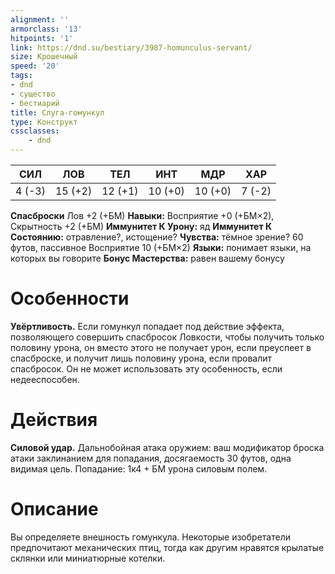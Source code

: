 ```yaml
---
alignment: ''
armorclass: '13'
hitpoints: '1'
link: https://dnd.su/bestiary/3987-homunculus-servant/
size: Крошечный
speed: '20'
tags:
- dnd
- существо
- бестиарий
title: Слуга-гомункул
type: Конструкт
cssclasses:
    - dnd
---
```



| СИЛ | ЛОВ | ТЕЛ | ИНТ | МДР | ХАР |
|---|---|---|---|---|---|
| 4 (-3) | 15 (+2) | 12 (+1) | 10 (+0) | 10 (+0) | 7 (-2) |
**Спасброски** Лов +2 (+БМ)
**Навыки:** Восприятие +0 (+БМ×2), Скрытность +2 (+БМ)
**Иммунитет К Урону:** яд
**Иммунитет К Состоянию:** отравление?, истощение?
**Чувства:** тёмное зрение? 60 футов, пассивное Восприятие 10 (+БМ×2)
**Языки:** понимает языки, на которых вы говорите
**Бонус Мастерства:** равен вашему бонусу


# Особенности
**Увёртливость.** Если гомункул попадает под действие эффекта, позволяющего совершить спасбросок Ловкости, чтобы получить только половину урона, он вместо этого не получает урон, если преуспеет в спасброске, и получит лишь половину урона, если провалит спасбросок. Он не может использовать эту особенность, если недееспособен.


# Действия
**Силовой удар.** Дальнобойная атака оружием: ваш модификатор броска атаки заклинанием для попадания, досягаемость 30 футов, одна видимая цель. Попадание: 1к4 + БМ урона силовым полем.


# Описание
Вы определяете внешность гомункула. Некоторые изобретатели предпочитают механических птиц, тогда как другим нравятся крылатые склянки или миниатюрные котелки.